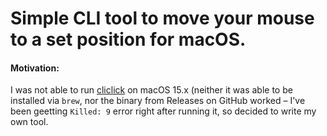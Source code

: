 # Simple CLI tool to move your mouse to a set position for macOS.

#### Motivation:
I was not able to run [cliclick](https://github.com/BlueM/cliclick) on macOS 15.x (neither it was able to be installed via `brew`, nor the binary from Releases on GitHub worked – I've been geetting `Killed: 9` error right after running it, so decided to write my own tool.
